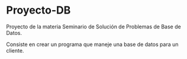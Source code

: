 # Proyecto-DB
Proyecto de la materia Seminario de Solución de Problemas de Base de Datos.

Consiste en crear un programa que maneje una base de datos para un cliente.
